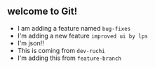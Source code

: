 ## welcome to  Git!
- I am adding a feature named `bug-fixes`
- I'm adding a new feature `improved ui by lps`
- I'm json!!
- This is coming from `dev-ruchi`
- I'm adding this from `feature-branch`